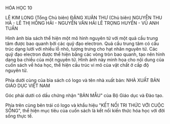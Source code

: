 HÓA HỌC 10

LÊ KIM LONG (Tổng Chủ biên)
ĐẶNG XUÂN THƯ (Chủ biên)
NGUYỄN THU HÀ - LÊ THỊ HỒNG HẢI - NGUYỄN VĂN HẢI
LÊ TRỌNG HUYỀN - VŨ ANH TUẤN

Hình ảnh bìa sách thể hiện một mô hình nguyên tử với một quả cầu trung tâm được bao quanh bởi các quỹ đạo electron. Quả cầu trung tâm có cấu trúc dạng lưới với nhiều lỗ nhỏ, tượng trưng cho hạt nhân nguyên tử. Các quỹ đạo electron được thể hiện bằng các vòng tròn bao quanh, tạo nên hình dạng ba chiều của một nguyên tử. Hình ảnh này minh họa cho nội dung của cuốn sách về hóa học, thể hiện cấu trúc vi mô của vật chất ở cấp độ nguyên tử.

Phía dưới cùng của bìa sách có logo và tên nhà xuất bản: NHÀ XUẤT BẢN GIÁO DỤC VIỆT NAM

Góc phải dưới có dấu chứng nhận "BẢN MẪU" của Bộ Giáo dục và Đào tạo.

Phía trên cùng bên trái có logo và khẩu hiệu "KẾT NỐI TRI THỨC VỚI CUỘC SỐNG", thể hiện mục tiêu của cuốn sách là kết nối kiến thức hóa học với đời sống thực tế.